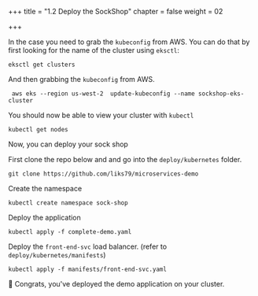 +++
title = "1.2 Deploy the SockShop"
chapter = false
weight = 02

+++



 In the case you need to grab the `kubeconfig` from AWS. You can do that by first looking for the name of the cluster using `eksctl`:
```
eksctl get clusters
```

And then grabbing the `kubeconfig` from AWS.
```
 aws eks --region us-west-2  update-kubeconfig --name sockshop-eks-cluster
```

You should now be able to view your cluster with `kubectl`

```
kubectl get nodes
```

Now, you can deploy your sock shop

First clone the repo below and and go into the `deploy/kubernetes` folder.

```
git clone https://github.com/liks79/microservices-demo
```
Create the namespace

```
kubectl create namespace sock-shop
```
Deploy the application

```
kubectl apply -f complete-demo.yaml
```

Deploy the `front-end-svc` load balancer. (refer to `deploy/kubernetes/manifests`)

```
kubectl apply -f manifests/front-end-svc.yaml
```


🎉 Congrats, you've deployed the demo application on your cluster.





